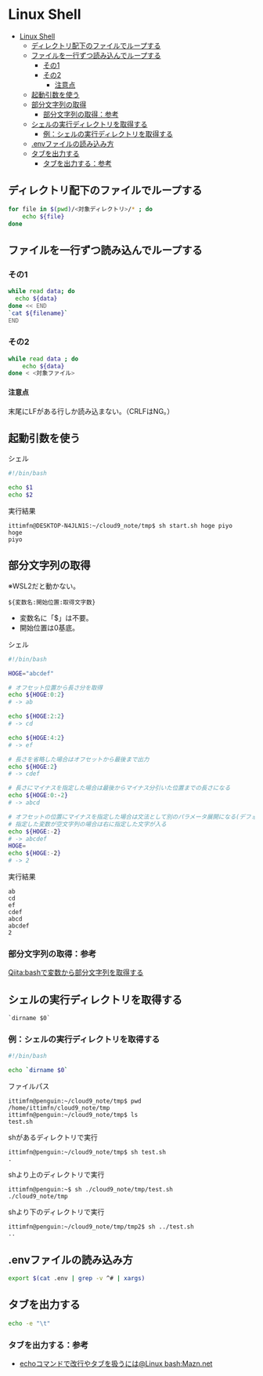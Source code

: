 # Linux Shell

- [Linux Shell](#linux-shell)
  - [ディレクトリ配下のファイルでループする](#ディレクトリ配下のファイルでループする)
  - [ファイルを一行ずつ読み込んでループする](#ファイルを一行ずつ読み込んでループする)
    - [その1](#その1)
    - [その2](#その2)
      - [注意点](#注意点)
  - [起動引数を使う](#起動引数を使う)
  - [部分文字列の取得](#部分文字列の取得)
    - [部分文字列の取得：参考](#部分文字列の取得参考)
  - [シェルの実行ディレクトリを取得する](#シェルの実行ディレクトリを取得する)
    - [例：シェルの実行ディレクトリを取得する](#例シェルの実行ディレクトリを取得する)
  - [.envファイルの読み込み方](#envファイルの読み込み方)
  - [タブを出力する](#タブを出力する)
    - [タブを出力する：参考](#タブを出力する参考)

## ディレクトリ配下のファイルでループする

``` sh
for file in $(pwd)/<対象ディレクトリ>/* ; do
    echo ${file}
done 
```

## ファイルを一行ずつ読み込んでループする

### その1

``` sh 
while read data; do
  echo ${data}
done << END
`cat ${filename}`
END
```

### その2

``` sh 
while read data ; do
    echo ${data}
done < <対象ファイル>
```

#### 注意点

末尾にLFがある行しか読み込まない。（CRLFはNG。）

## 起動引数を使う

シェル
```sh
#!/bin/bash

echo $1
echo $2
```

実行結果
```
ittimfn@DESKTOP-N4JLN1S:~/cloud9_note/tmp$ sh start.sh hoge piyo
hoge
piyo
```

## 部分文字列の取得

※WSL2だと動かない。
```
${変数名:開始位置:取得文字数}
```
- 変数名に「$」は不要。
- 開始位置は0基底。

シェル
``` sh
#!/bin/bash

HOGE="abcdef"

# オフセット位置から長さ分を取得
echo ${HOGE:0:2}
# -> ab

echo ${HOGE:2:2}
# -> cd

echo ${HOGE:4:2}
# -> ef

# 長さを省略した場合はオフセットから最後まで出力
echo ${HOGE:2}
# -> cdef

# 長さにマイナスを指定した場合は最後からマイナス分引いた位置までの長さになる
echo ${HOGE:0:-2}
# -> abcd

# オフセットの位置にマイナスを指定した場合は文法として別のパラメータ展開になる(デフォルト値の指定)
# 指定した変数が空文字列の場合は右に指定した文字が入る
echo ${HOGE:-2}
# -> abcdef
HOGE=
echo ${HOGE:-2}
# -> 2
```
実行結果
```
ab
cd
ef
cdef
abcd
abcdef
2
```

### 部分文字列の取得：参考

[Qiita:bashで変数から部分文字列を取得する](https://qiita.com/koara-local/items/04d3efd1031ea62d8db5)

## シェルの実行ディレクトリを取得する

```
`dirname $0`
```

### 例：シェルの実行ディレクトリを取得する

```sh:test.sh
#!/bin/bash

echo `dirname $0`
```

ファイルパス
```
ittimfn@penguin:~/cloud9_note/tmp$ pwd
/home/ittimfn/cloud9_note/tmp
ittimfn@penguin:~/cloud9_note/tmp$ ls
test.sh
```

shがあるディレクトリで実行
```
ittimfn@penguin:~/cloud9_note/tmp$ sh test.sh 
.
```

shより上のディレクトリで実行
```
ittimfn@penguin:~$ sh ./cloud9_note/tmp/test.sh 
./cloud9_note/tmp
```

shより下のディレクトリで実行
```
ittimfn@penguin:~/cloud9_note/tmp/tmp2$ sh ../test.sh 
..
```

## .envファイルの読み込み方

``` sh
export $(cat .env | grep -v ^# | xargs)
```

## タブを出力する

``` sh
echo -e "\t"
```

### タブを出力する：参考

- [echoコマンドで改行やタブを扱うには@Linux bash:Mazn.net](https://www.mazn.net/blog/2009/01/06/169.html)
